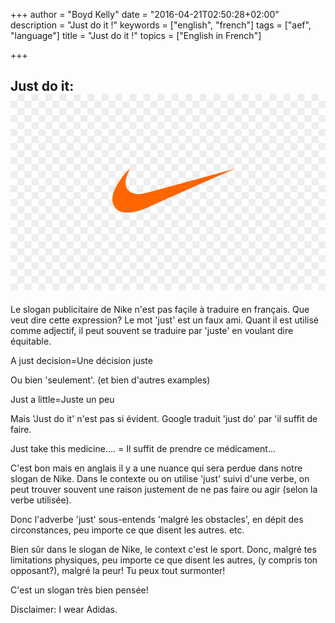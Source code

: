 +++
author = "Boyd Kelly"
date = "2016-04-21T02:50:28+02:00"
description = "Just do it !"
keywords = ["english", "french"]
tags = ["aef", "language"]
title = "Just do it !"
topics = ["English in French"]

+++
## Just do it:  ![Just Do it !](/images/nike.jpg)

Le slogan publicitaire de Nike n'est pas façile à traduire en français. Que veut dire cette expression? Le mot 'just' est un faux ami. Quant il est utilisé comme adjectif, il peut souvent se traduire par 'juste' en voulant dire équitable.

A just decision=Une décision juste

Ou bien 'seulement'. (et bien d'autres examples)

Just a little=Juste un peu

Mais 'Just do it' n'est pas si évident. Google traduit 'just do' par 'il suffit de faire.

Just take this medicine.... = Il suffit de prendre ce médicament...

C'est bon mais en anglais il y a une nuance qui sera perdue dans notre slogan de Nike. Dans le contexte ou on utilise 'just' suivi d'une verbe, on peut trouver souvent une raison justement de ne pas faire ou agir (selon la verbe utilisée).

Donc l'adverbe 'just' sous-entends 'malgré les obstacles', en dépit des circonstances, peu importe ce que disent les autres. etc.

Bien sûr dans le slogan de Nike, le context c'est le sport. Donc, malgré tes limitations physiques, peu importe ce que disent les autres, (y compris ton opposant?), malgré la peur! Tu peux tout surmonter!

C'est un slogan très bien pensée!

Disclaimer: I wear Adidas.